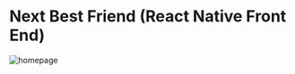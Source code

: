 # Next Best Friend (React Native Front End)

![homepage](https://github.com/nyc-sea-lions-2016/pet-project-react-native/images/nextbestfriend_homepage.PNG "Homepage")
